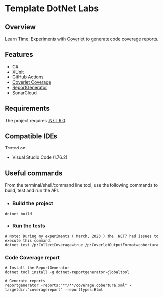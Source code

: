 # Template DotNet Labs

## Overview

Learn Time: Experiments with [Coverlet](https://github.com/coverlet-coverage/coverlet) to generate code coverage reports.

## Features

 - C#
 - XUnit
 - GitHub Actions
 - [Coverlet Coverage](https://github.com/coverlet-coverage/coverlet)
 - [ReportGenerator](https://github.com/danielpalme/ReportGenerator)
 - SonarCloud

## Requirements

The project requires [.NET 6.0](https://dotnet.microsoft.com/en-us/download/dotnet/6.0).

## Compatible IDEs

Tested on:

- Visual Studio Code (1.76.2)

## Useful commands

From the terminal/shell/command line tool, use the following commands to build, test and run the API.

- ### Build the project

```shell
dotnet build
```

- ### Run the tests

```shell
# Note: During my experiments ( March, 2023 ) the .NET7 had issues to execute this command.
dotnet test /p:CollectCoverage=true /p:CoverletOutputFormat=cobertura
```

### Code Coverage report

```shell
# Install the ReportGenerator
dotnet tool install -g dotnet-reportgenerator-globaltool
```

```shell
# Generate reports
reportgenerator -reports:"**/**/coverage.cobertura.xml" -targetdir:"coveragereport" -reporttypes:Html
```
